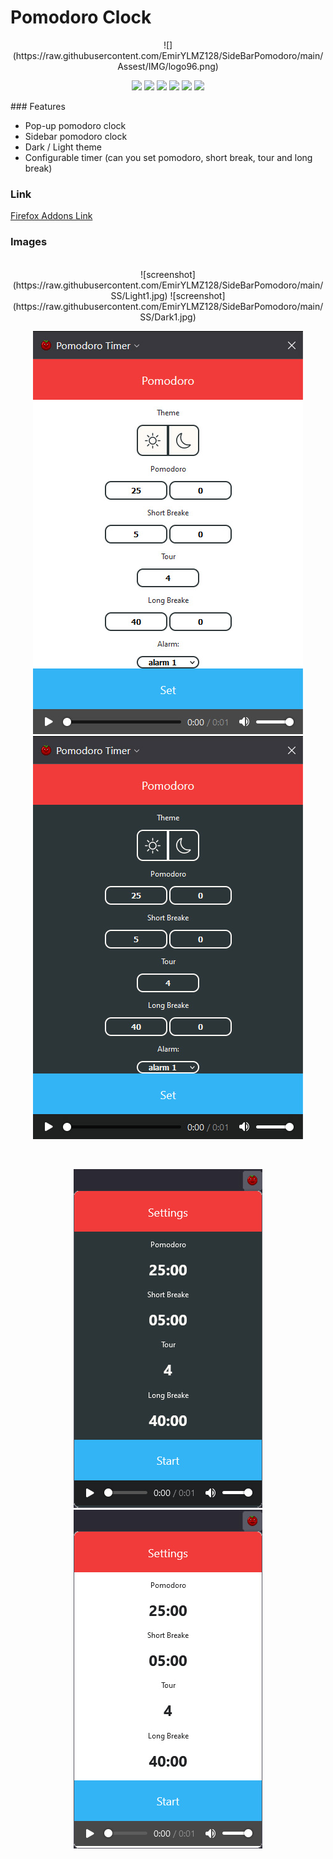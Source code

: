 # Pomodoro Clock
<div style="text-align:center">
![](https://raw.githubusercontent.com/EmirYLMZ128/SideBarPomodoro/main/Assest/IMG/logo96.png)

![](https://img.shields.io/github/stars/EmirYLMZ128/SideBarPomodoro.svg) ![](https://img.shields.io/github/forks/EmirYLMZ128/SideBarPomodoro.svg) ![](https://img.shields.io/github/tag/EmirYLMZ128/SideBarPomodoro.svg) ![](https://img.shields.io/github/release/EmirYLMZ128/SideBarPomodoro.svg) ![](https://img.shields.io/github/issues/EmirYLMZ128/SideBarPomodoro.svg) ![](https://img.shields.io/bower/v/EmirYLMZ128/SideBarPomodoro.svg)
</div>
### Features

- Pop-up pomodoro clock
- Sidebar pomodoro clock
- Dark / Light theme
- Configurable timer (can you set pomodoro, short break, tour and long break)


### Link
[Firefox Addons Link](https://addons.mozilla.org/en-US/firefox/addon/sidebar-pomodoro/)


### Images
<div style="text-align:center">
<br/>
![screenshot](https://raw.githubusercontent.com/EmirYLMZ128/SideBarPomodoro/main/SS/Light1.jpg) ![screenshot](https://raw.githubusercontent.com/EmirYLMZ128/SideBarPomodoro/main/SS/Dark1.jpg)

<br/>

![screenshot](https://raw.githubusercontent.com/EmirYLMZ128/SideBarPomodoro/main/SS/Light2.jpg) ![screenshot](https://raw.githubusercontent.com/EmirYLMZ128/SideBarPomodoro/main/SS/Dark2.jpg)

<br/>

![screenshot](https://raw.githubusercontent.com/EmirYLMZ128/SideBarPomodoro/main/SS/pop-upDark.jpg) ![screenshot](https://raw.githubusercontent.com/EmirYLMZ128/SideBarPomodoro/main/SS/pop-upLight.jpg)
</div>
